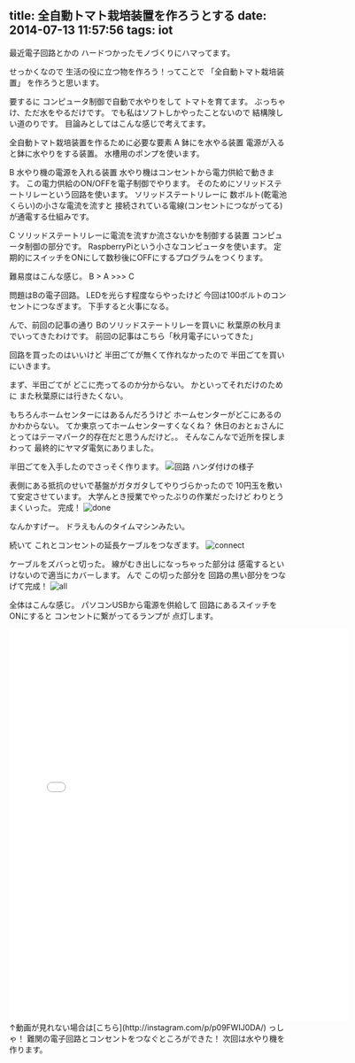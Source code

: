 title: 全自動トマト栽培装置を作ろうとする
date: 2014-07-13 11:57:56
tags: iot
---
最近電子回路とかの
ハードつかったモノづくりにハマってます。

せっかくなので
生活の役に立つ物を作ろう！ってことで
「全自動トマト栽培装置」
を作ろうと思います。


要するに<!-- more -->
コンピュータ制御で自動で水やりをして
トマトを育てます。
ぶっちゃけ、ただ水をやるだけです。
でも私はソフトしかやったことないので
結構険しい道のりです。
目論みとしてはこんな感じで考えてます。


全自動トマト栽培装置を作るために必要な要素
A 鉢にを水やる装置
電源が入ると鉢に水やりをする装置。
水槽用のポンプを使います。

B 水やり機の電源を入れる装置
水やり機はコンセントから電力供給で動きます。
この電力供給のON/OFFを電子制御でやります。
そのためにソリッドステートリレーという回路を使います。
ソリッドステートリレーに
数ボルト(乾電池くらい)の小さな電流を流すと
接続されている電線(コンセントにつながってる)が通電する仕組みです。

C ソリッドステートリレーに電流を流すか流さないかを制御する装置
コンピュータ制御の部分です。
RaspberryPiという小さなコンピュータを使います。
定期的にスイッチをONにして数秒後にOFFにするプログラムをつくります。


難易度はこんな感じ。
B > A >>> C


問題はBの電子回路。
LEDを光らす程度ならやったけど
今回は100ボルトのコンセントにつなぎます。
下手すると火事になる。


んで、前回の記事の通り
Bのソリッドステートリレーを買いに
秋葉原の秋月までいってきたわけです。
前回の記事はこちら「秋月電子にいってきた」


回路を買ったのはいいけど
半田ごてが無くて作れなかったので
半田ごてを買いにいきます。


まず、半田ごてが
どこに売ってるのか分からない。
かといってそれだけのために
また秋葉原には行きたくない。


もちろんホームセンターにはあるんだろうけど
ホームセンターがどこにあるのかわからない。
てか東京ってホームセンターすくなくね？
休日のおとぉさんにとってはテーマパーク的存在だと思うんだけど。。
そんなこんなで近所を探しまわって
最終的にヤマダ電気にありました。


半田ごてを入手したのでさっそく作ります。
![回路](http://file.naosim.syoyu.net/Img/1405251851/)
ハンダ付けの様子

表側にある抵抗のせいで基盤がガタガタしてやりづらかったので
10円玉を敷いて安定させています。
大学んとき授業でやったぶりの作業だったけど
わりとうまくいった。
完成！
![done](http://file.naosim.syoyu.net/Img/1405251887/)

なんかすげー。
ドラえもんのタイムマシンみたい。

続いて
これとコンセントの延長ケーブルをつなぎます。
![connect](http://file.naosim.syoyu.net/Img/1405251925/)

ケーブルをズバっと切った。
線がむき出しになっちゃった部分は
感電するといけないので適当にカバーします。
んで
この切った部分を
回路の黒い部分をつなげて完成！
![all](http://file.naosim.syoyu.net/Img/1405251977/)


全体はこんな感じ。
パソコンUSBから電源を供給して
回路にあるスイッチをONにすると
コンセントに繋がってるランプが
点灯します。
<iframe width="612" height="710" src="//instagram.com/p/p09FWIJ0DA/embed/" frameborder="0" scrolling="no" allowtransparency="true"></iframe>
↑動画が見れない場合は[こちら](http://instagram.com/p/p09FWIJ0DA/)
っしゃ！
難関の電子回路とコンセントをつなぐところができた！
次回は水やり機を作ります。
